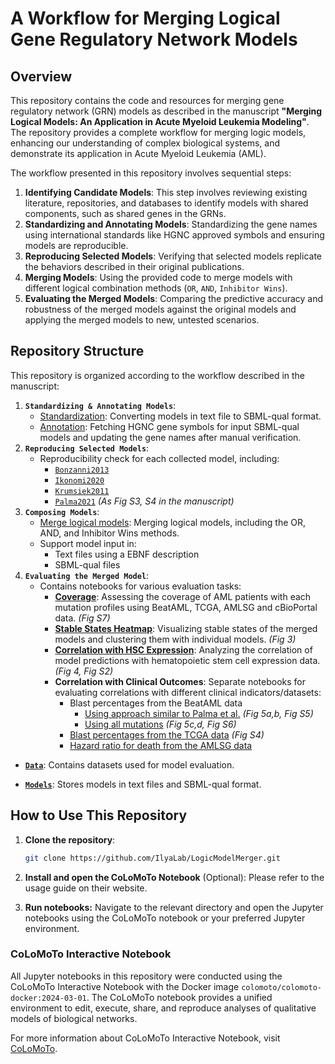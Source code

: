 # A Workflow for Merging Logical Gene Regulatory Network Models

## Overview

This repository contains the code and resources for merging gene regulatory network (GRN) models as described in the manuscript **"Merging Logical Models: An Application in Acute Myeloid Leukemia Modeling"**. The repository provides a complete workflow for merging logic models, enhancing our understanding of complex biological systems, and demonstrate its application in Acute Myeloid Leukemia (AML).

The workflow presented in this repository involves sequential steps:

1. **Identifying Candidate Models**: This step involves reviewing existing literature, repositories, and databases to identify models with shared components, such as shared genes in the GRNs.
2. **Standardizing and Annotating Models**: Standardizing the gene names using international standards like HGNC approved symbols and ensuring models are reproducible.
3. **Reproducing Selected Models**: Verifying that selected models replicate the behaviors described in their original publications.
4. **Merging Models**: Using the provided code to merge models with different logical combination methods (`OR`, `AND`, `Inhibitor Wins`).
5. **Evaluating the Merged Models**: Comparing the predictive accuracy and robustness of the merged models against the original models and applying the merged models to new, untested scenarios. 

## Repository Structure

This repository is organized according to the workflow described in the manuscript:

1. **`Standardizing & Annotating Models`**:
    - [Standardization](Standardizing%20and%20annotating%20models/Standardization.ipynb): Converting models in text file to SBML-qual format.
    - [Annotation](Standardizing%20and%20annotating%20models/Annotation.ipynb): Fetching HGNC gene symbols for input SBML-qual models and updating the gene names after manual verification.
2. **`Reproducing Selected Models`**: 
    - Reproducibility check for each collected model, including:
        - [`Bonzanni2013`](Reproducing%20selected%20models/Bonzanni2013)
        - [`Ikonomi2020`](Reproducing%20selected%20models/Ikonomi2020)
        - [`Krumsiek2011`](Reproducing%20selected%20models/Krumsiek2011)
        - [`Palma2021`](Reproducing%20selected%20models/Palma2021) *(As Fig S3, S4 in the manuscript)*
3. **`Composing Models`**: 
    - [Merge logical models](Composing%20models/Merge%20logical%20models.ipynb): Merging logical models, including the OR, AND, and Inhibitor Wins methods.
    - Support model input in:
        - Text files using a  EBNF description
        - SBML-qual files
4. **`Evaluating the Merged Model`**: 
    - Contains notebooks for various evaluation tasks:
        - [**Coverage**](Evaluating%20the%20merged%20model/Coverage.ipynb): Assessing the coverage of AML patients with each mutation profiles using BeatAML, TCGA, AMLSG and cBioPortal data.  *(Fig S7)*
        - [**Stable States Heatmap**](Evaluating%20the%20merged%20model/Stable%20states%20heatmap.ipynb): Visualizing stable states of the merged models and clustering them with individual models. *(Fig 3)*
        - [**Correlation with HSC Expression**](Evaluating%20the%20merged%20model/Correlation%20with%20HSC%20expression.ipynb): Analyzing the correlation of model predictions with hematopoietic stem cell expression data. *(Fig 4, Fig S2)*
        - **Correlation with Clinical Outcomes**: Separate notebooks for evaluating correlations with different clinical indicators/datasets:
            - Blast percentages from the BeatAML data
                - [Using approach similar to Palma et al.](Evaluating%20the%20merged%20model/Correlation%20with%20clinical%20outcome_BeatAML_Palma%20approach.ipynb) *(Fig 5a,b, Fig S5)*
                - [Using all mutations](Evaluating%20the%20merged%20model/Correlation%20with%20clinical%20outcome_BeatAML_all%20mutation.ipynb) *(Fig 5c,d, Fig S6)*
            - [Blast percentages from the TCGA data](Evaluating%20the%20merged%20model/Correlation%20with%20clinical%20outcome_TCGA.ipynb) *(Fig S4)*
            - [Hazard ratio for death from the AMLSG data](Evaluating%20the%20merged%20model/Correlation%20with%20clinical%20outcome_AMLSG.ipynb)

- [**`Data`**](Data): Contains datasets used for model evaluation.
   
- [**`Models`**](Models): Stores models in text files and SBML-qual format.


## How to Use This Repository

1. **Clone the repository**:
   ```bash
   git clone https://github.com/IlyaLab/LogicModelMerger.git

2. **Install and open the CoLoMoTo Notebook** (Optional):
   Please refer to the usage guide on their website.

3. **Run notebooks:**
   Navigate to the relevant directory and open the Jupyter notebooks using the CoLoMoTo notebook or your preferred Jupyter environment.


### CoLoMoTo Interactive Notebook

All Jupyter notebooks in this repository were conducted using the CoLoMoTo Interactive Notebook with the Docker image `colomoto/colomoto-docker:2024-03-01`. The CoLoMoTo notebook provides a unified environment to edit, execute, share, and reproduce analyses of qualitative models of biological networks.

For more information about CoLoMoTo Interactive Notebook, visit [CoLoMoTo](http://www.colomoto.org/notebook/).

